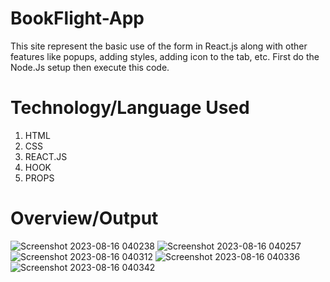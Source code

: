 # BookFlight-App
This site represent the basic use of the form in React.js along with other features like popups, adding styles, adding icon to the tab, etc.
First do the Node.Js setup then execute this code.

# Technology/Language Used
1) HTML
2) CSS
3) REACT.JS
4) HOOK
5) PROPS

# Overview/Output
![Screenshot 2023-08-16 040238](https://github.com/garvita2003/BookFlight-App/assets/102051676/cfae4504-3079-4c5a-877f-af8a8338b669)
![Screenshot 2023-08-16 040257](https://github.com/garvita2003/BookFlight-App/assets/102051676/cd634ad6-fecc-40b4-8346-03e9732fe67c)
![Screenshot 2023-08-16 040312](https://github.com/garvita2003/BookFlight-App/assets/102051676/cbf049f5-924b-4390-916b-78a7cd6d0264)
![Screenshot 2023-08-16 040336](https://github.com/garvita2003/BookFlight-App/assets/102051676/76df7873-e508-4e04-b61b-007ccaab5519)
![Screenshot 2023-08-16 040342](https://github.com/garvita2003/BookFlight-App/assets/102051676/6463d322-e9fc-420c-b3d6-565009a5c37f)
